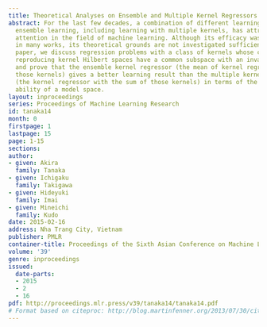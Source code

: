 ```yaml
---
title: Theoretical Analyses on Ensemble and Multiple Kernel Regressors
abstract: For the last few decades, a combination of different learning machines so-called
  ensemble learning, including learning with multiple kernels, has attracted much
  attention in the field of machine learning. Although its efficacy was revealed numerically
  in many works, its theoretical grounds are not investigated sufficiently. In this
  paper, we discuss regression problems with a class of kernels whose corresponding
  reproducing kernel Hilbert spaces have a common subspace with an invariant metric
  and prove that the ensemble kernel regressor (the mean of kernel regressors with
  those kernels) gives a better learning result than the multiple kernel regressor
  (the kernel regressor with the sum of those kernels) in terms of the generalization
  ability of a model space.
layout: inproceedings
series: Proceedings of Machine Learning Research
id: tanaka14
month: 0
firstpage: 1
lastpage: 15
page: 1-15
sections: 
author:
- given: Akira
  family: Tanaka
- given: Ichigaku
  family: Takigawa
- given: Hideyuki
  family: Imai
- given: Mineichi
  family: Kudo
date: 2015-02-16
address: Nha Trang City, Vietnam
publisher: PMLR
container-title: Proceedings of the Sixth Asian Conference on Machine Learning
volume: '39'
genre: inproceedings
issued:
  date-parts:
  - 2015
  - 2
  - 16
pdf: http://proceedings.mlr.press/v39/tanaka14/tanaka14.pdf
# Format based on citeproc: http://blog.martinfenner.org/2013/07/30/citeproc-yaml-for-bibliographies/
---
```

